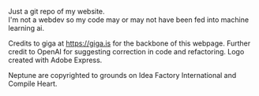 Just a git repo of my website.  
I'm not a webdev so my code may or may not have been fed into machine learning ai.

Credits to giga at https://giga.is for the backbone of this webpage.
Further credit to OpenAI for suggesting correction in code and refactoring.
Logo created with Adobe Express.

Neptune are copyrighted to grounds on Idea Factory International and Compile Heart.